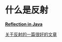 # 什么是反射

[**Reflection in Java**](https://www.geeksforgeeks.org/reflection-in-java/)



[关于反射的一篇很好的文章](https://www.slideshare.net/kim.mens/basics-of-reflection-in-java)